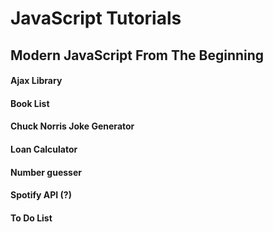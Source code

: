 # JavaScript Tutorials

## Modern JavaScript From The Beginning

#### Ajax Library

#### Book List

#### Chuck Norris Joke Generator

#### Loan Calculator

#### Number guesser

#### Spotify API (?)

#### To Do List
